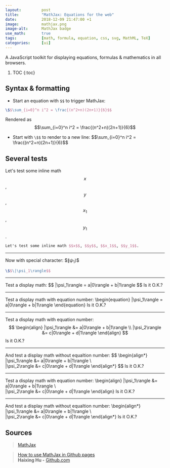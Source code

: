 ```yaml
---
layout:         post
title:          "MathJax: Equations for the web"
date:           2018-12-09 21:47:00 +1
image:          mathjax.png
image-alt:      MathJax badge
use_math:       true
tags:           [math, formula, equation, css, svg, MathML, TeX]
categories:     [ui]
---
```


A JavaScript toolkit for displaying equations, formulas & mathematics in all browsers.

<!-- more -->

1. TOC
{:toc}

## Syntax & formatting
- Start an equation with `$$` to trigger MathJax:

```tex
\$$\sum_{i=0}^n i^2 = \frac{(n^2+n)(2n+1)}{6}$$
```

Rendered as $$\sum_{i=0}^n i^2 = \frac{(n^2+n)(2n+1)}{6}$$

- Start with `\$$` to render to a new line: \$$\sum_{i=0}^n i^2 = \frac{(n^2+n)(2n+1)}{6}$$

## Several tests

Let's test some inline math $$x$$, $$y$$, $$x_1$$, $$y_1$$.
```tex
Let's test some inline math $$x$$, $$y$$, $$x_1$$, $$y_1$$.
```

--------------------------------

Now with special character: \$$\|\psi_1\rangle$$
```tex
\$$\|\psi_1\rangle$$
```

--------------------------------

Test a display math:
\$$
   |\psi_1\rangle = a|0\rangle + b|1\rangle
$$
Is it O.K.?

--------------------------------

Test a display math with equation number:
\begin{equation}
   |\psi_1\rangle = a|0\rangle + b|1\rangle
\end{equation}
Is it O.K.?

--------------------------------

Test a display math with equation number:
$$
  \begin{align}
    |\psi_1\rangle &= a|0\rangle + b|1\rangle \\
    |\psi_2\rangle &= c|0\rangle + d|1\rangle
  \end{align}
$$
Is it O.K.?

--------------------------------

And test a display math without equaltion number:
\$$
  \begin{align\*}
    |\psi_1\rangle &= a|0\rangle + b|1\rangle \\\
    |\psi_2\rangle &= c|0\rangle + d|1\rangle
  \end{align\*}
$$
Is it O.K.?

--------------------------------

Test a display math with equation number:
\begin{align}
    |\psi_1\rangle &= a|0\rangle + b|1\rangle \\\
    |\psi_2\rangle &= c|0\rangle + d|1\rangle
\end{align}
Is it O.K.?

--------------------------------

And test a display math without equaltion number:
\begin{align\*}
    |\psi_1\rangle &= a|0\rangle + b|1\rangle \\\
    |\psi_2\rangle &= c|0\rangle + d|1\rangle
\end{align\*}
Is it O.K.?


## Sources

> [MathJax](https://www.mathjax.org/)

> [How to use MathJax in Github pages](http://haixing-hu.github.io/programming/2013/09/20/how-to-use-mathjax-in-jekyll-generated-github-pages/)  
> **Haixing Hu -** [Github.com](https://github.com/Haixing-Hu)